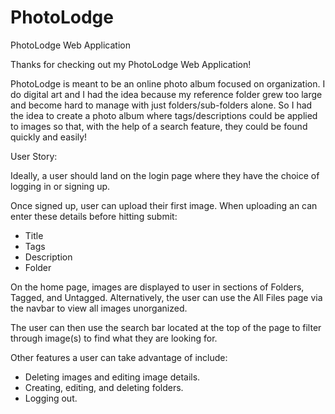 # PhotoLodge
PhotoLodge Web Application

Thanks for checking out my PhotoLodge Web Application!

PhotoLodge is meant to be an online photo album focused on organization. I do digital art and I had the idea because my reference folder grew too large and become hard to manage with just folders/sub-folders alone. So I had the idea to create a photo album where tags/descriptions could be applied to images so that, with the help of a search feature, they could be found quickly and easily!

User Story:

Ideally, a user should land on the login page where they have the choice of logging in or signing up.

Once signed up, user can upload their first image. When uploading an can enter these details before hitting submit:
  - Title
  - Tags
  - Description
  - Folder

On the home page, images are displayed to user in sections of Folders, Tagged, and Untagged.
Alternatively, the user can use the All Files page via the navbar to view all images unorganized.

The user can then use the search bar located at the top of the page to filter through image(s) to find what they are looking for.

Other features a user can take advantage of include:
  - Deleting images and editing image details.
  - Creating, editing, and deleting folders.
  - Logging out.